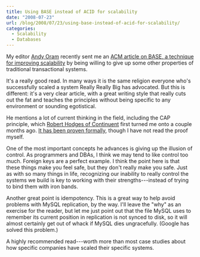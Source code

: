 ```yaml
---
title: Using BASE instead of ACID for scalability
date: "2008-07-23"
url: /blog/2008/07/23/using-base-instead-of-acid-for-scalability/
categories:
  - Scalability
  - Databases
---
```

My editor [Andy Oram](http://www.oreillynet.com/pub/au/36) recently sent me an [ACM article on BASE, a technique for improving scalability](http://acmqueue.com/modules.php?name=Content&pa=showpage&pid=540) by being willing to give up some other properties of traditional transactional systems.

It's a really good read. In many ways it is the same religion everyone who's successfully scaled a system Really Really Big has advocated. But this is different: it's a very clear article, with a great writing style that really cuts out the fat and teaches the principles without being specific to any environment or sounding egotistical.

He mentions a lot of current thinking in the field, including the CAP principle, which [Robert Hodges of Continuent](http://www.continuent.com/) first turned me onto a couple months ago. [It has been proven formally](http://citeseer.ist.psu.edu/544596.html), though I have not read the proof myself.

One of the most important concepts he advances is giving up the illusion of control. As programmers and DBAs, I think we may tend to like control too much. Foreign keys are a perfect example. I think the point here is that these things make you feel safe, but they don't really make you safe. Just as with so many things in life, recognizing our inability to really control the systems we build is key to working with their strengths---instead of trying to bind them with iron bands.

Another great point is idempotency. This is a great way to help avoid problems with MySQL replication, by the way. I'll leave the "why" as an exercise for the reader, but let me just point out that the file MySQL uses to remember its current position in replication is not synced to disk, so it will almost certainly get out of whack if MySQL dies ungracefully. (Google has solved this problem.)

A highly recommended read---worth more than most case studies about how specific companies have scaled their specific systems.


